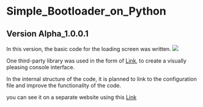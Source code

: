 # Simple_Bootloader_on_Python
## Version Alpha_1.0.0.1

In this version, the basic code for the loading screen was written.
<img src="https://github.com/NicknameRoot/Simple_Python_Bootloader/blob/gh-pages/version_aplha_1.0.0.1.gif?raw=true">

One third-party library was used in the form of [Link](https://github.com/Textualize/rich), to create a visually pleasing console interface.

In the internal structure of the code, it is planned to link to the configuration file and improve the functionality of the code.

you can see it on a separate website using this [Link](https://nicknameroot.github.io/Simple_Python_Bootloader/)
